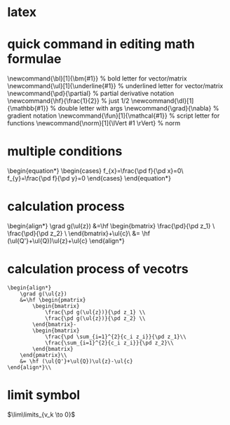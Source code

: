 # latex

# quick command in editing math formulae

\newcommand{\bl}[1]{\bm{#1}} % bold letter for vector/matrix
\newcommand{\ul}[1]{\underline{#1}} % underlined letter for vector/matrix
\newcommand{\pd}{\partial} % partial derivative notation
\newcommand{\hf}{\frac{1}{2}} % just 1/2 
\newcommand{\dl}[1]{\mathbb{#1}} % double letter with args
\newcommand{\grad}{\nabla} % gradient notation
\newcommand{\fun}[1]{\mathcal{#1}} % script letter for functions
\newcommand{\norm}[1]{\lVert #1 \rVert} % norm

# multiple conditions
\begin{equation*}
    \begin{cases}
        f_{x}=\frac{\pd f}{\pd x}=0\\
        f_{y}=\frac{\pd f}{\pd y}=0
    \end{cases}
\end{equation*}

# calculation process
\begin{align*}
        \grad g(\ul{z})
        &=\hf \begin{bmatrix}
            \frac{\pd}{\pd z_1} \\
            \frac{\pd}{\pd z_2} \\
        \end{bmatrix}+\ul{c}\\
        &= \hf (\ul{Q'}+\ul{Q})\ul{z}+\ul{c}
    \end{align*}

# calculation process of vecotrs
    \begin{align*}
        \grad g(\ul{z})
        &=\hf \begin{pmatrix}
            \begin{bmatrix}
                \frac{\pd g(\ul{z})}{\pd z_1} \\
                \frac{\pd g(\ul{z})}{\pd z_2} \\
            \end{bmatrix}-
            \begin{bmatrix}
                \frac{\pd \sum_{i=1}^{2}{c_i z_i}}{\pd z_1}\\
                \frac{\sum_{i=1}^{2}{c_i z_i}}{\pd z_2}\\                
            \end{bmatrix}
        \end{pmatrix}\\ 
        &= \hf (\ul{Q'}+\ul{Q})\ul{z}-\ul{c}
    \end{align*}\\

# limit symbol
$\lim\limits_{v_k \to 0}$
